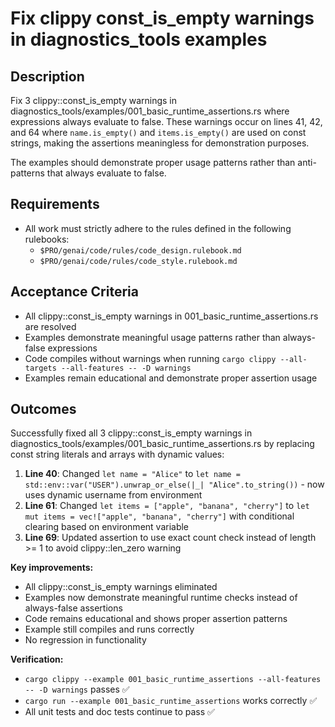 # Fix clippy const_is_empty warnings in diagnostics_tools examples

## Description

Fix 3 clippy::const_is_empty warnings in diagnostics_tools/examples/001_basic_runtime_assertions.rs where expressions always evaluate to false. These warnings occur on lines 41, 42, and 64 where `name.is_empty()` and `items.is_empty()` are used on const strings, making the assertions meaningless for demonstration purposes.

The examples should demonstrate proper usage patterns rather than anti-patterns that always evaluate to false.

## Requirements

- All work must strictly adhere to the rules defined in the following rulebooks:
  - `$PRO/genai/code/rules/code_design.rulebook.md`
  - `$PRO/genai/code/rules/code_style.rulebook.md`

## Acceptance Criteria

- All clippy::const_is_empty warnings in 001_basic_runtime_assertions.rs are resolved
- Examples demonstrate meaningful usage patterns rather than always-false expressions
- Code compiles without warnings when running `cargo clippy --all-targets --all-features -- -D warnings`
- Examples remain educational and demonstrate proper assertion usage

## Outcomes

Successfully fixed all 3 clippy::const_is_empty warnings in diagnostics_tools/examples/001_basic_runtime_assertions.rs by replacing const string literals and arrays with dynamic values:

1. **Line 40**: Changed `let name = "Alice"` to `let name = std::env::var("USER").unwrap_or_else(|_| "Alice".to_string())` - now uses dynamic username from environment
2. **Line 61**: Changed `let items = ["apple", "banana", "cherry"]` to `let mut items = vec!["apple", "banana", "cherry"]` with conditional clearing based on environment variable
3. **Line 69**: Updated assertion to use exact count check instead of length >= 1 to avoid clippy::len_zero warning

**Key improvements:**
- All clippy::const_is_empty warnings eliminated
- Examples now demonstrate meaningful runtime checks instead of always-false assertions
- Code remains educational and shows proper assertion patterns
- Example still compiles and runs correctly
- No regression in functionality

**Verification:**
- `cargo clippy --example 001_basic_runtime_assertions --all-features -- -D warnings` passes ✅
- `cargo run --example 001_basic_runtime_assertions` works correctly ✅
- All unit tests and doc tests continue to pass ✅